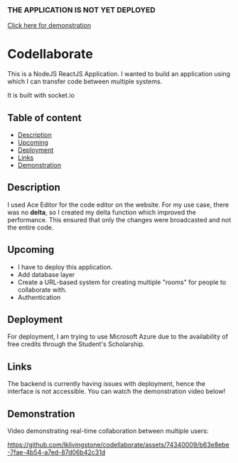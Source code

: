 ### THE APPLICATION IS NOT YET DEPLOYED

[Click here for demonstration](#demonstration)

# Codellaborate

This is a NodeJS ReactJS Application. I wanted to build an application using which I can transfer code between multiple systems.

It is built with socket.io 

## Table of content

* [Description](#description)
* [Upcoming](#upcoming)
* [Deployment](#deployment)
* [Links](#links)
* [Demonstration](#demonstration)


## Description

I used Ace Editor for the code editor on the website. For my use case, there was no **delta**, so I created my delta function which improved the performance. This ensured that only the changes were broadcasted and not the entire code.

## Upcoming

* I have to deploy this application.
* Add database layer
* Create a URL-based system for creating multiple "rooms" for people to collaborate with.
* Authentication

## Deployment

For deployment, I am trying to use Microsoft Azure due to the availability of free credits through the Student's Scholarship.

## Links

The backend is currently having issues with deployment, hence the interface is not accessible. You can watch the demonstration video below!

## Demonstration

Video demonstrating real-time collaboration between multiple users:

https://github.com/lklivingstone/codellaborate/assets/74340009/b63e8ebe-7fae-4b54-a7ed-87d06b42c31d
